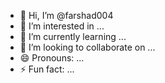 - 👋 Hi, I’m @farshad004 
- 👀 I’m interested in ...  
- 🌱 I’m currently learning ... 
- 💞️ I’m looking to collaborate on ...       
- 😄 Pronouns: ...   
- ⚡ Fun fact: ...     

<!---
farshad004/farshad004 is a ✨ special ✨ repository because its `README.md` (this file) appears on your GitHub profile. 
You can click the Preview link to take a look at your changes.
--->
